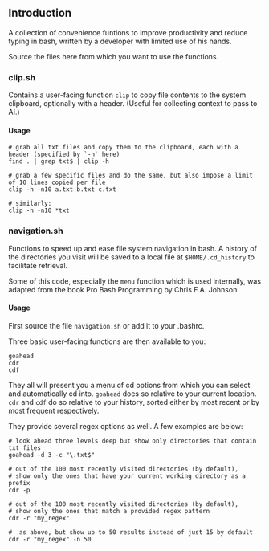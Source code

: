 
## Introduction
A collection of convenience funtions to improve productivity and reduce typing in bash, written by a developer with limited use of his hands.

Source the files here from which you want to use the functions.

### clip.sh
Contains a user-facing function `clip` to copy file contents to the system clipboard, optionally with a header. (Useful for collecting context to pass to AI.)

#### Usage
```
# grab all txt files and copy them to the clipboard, each with a header (specified by `-h` here)
find . | grep txt$ | clip -h

# grab a few specific files and do the same, but also impose a limit of 10 lines copied per file
clip -h -n10 a.txt b.txt c.txt

# similarly:
clip -h -n10 *txt
```

### navigation.sh
Functions to speed up and ease file system navigation in bash. A history of the directories you visit will be saved to a local file at `$HOME/.cd_history` to facilitate retrieval.

Some of this code, especially the `menu` function which is used internally, was adapted from the book Pro Bash Programming by Chris F.A. Johnson.

#### Usage
First source the file `navigation.sh` or add it to your .bashrc.

Three basic user-facing functions are then available to you:
```
goahead
cdr
cdf
```

They all will present you a menu of cd options from which you can select and automatically cd into. `goahead` does so relative to your current location. `cdr` and `cdf` do so relative to your history, sorted either by most recent or by most frequent respectively.

They provide several regex options as well. A few examples are below:

```
# look ahead three levels deep but show only directories that contain txt files
goahead -d 3 -c "\.txt$"

# out of the 100 most recently visited directories (by default),
# show only the ones that have your current working directory as a prefix
cdr -p

# out of the 100 most recently visited directories (by default),
# show only the ones that match a provided regex pattern
cdr -r "my_regex"

#  as above, but show up to 50 results instead of just 15 by default
cdr -r "my_regex" -n 50
```





